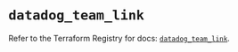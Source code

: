# `datadog_team_link`

Refer to the Terraform Registry for docs: [`datadog_team_link`](https://registry.terraform.io/providers/datadog/datadog/3.52.1/docs/resources/team_link).
